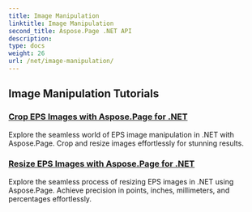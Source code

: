 ```yaml
---
title: Image Manipulation
linktitle: Image Manipulation
second_title: Aspose.Page .NET API
description: 
type: docs
weight: 26
url: /net/image-manipulation/
---
```


## Image Manipulation Tutorials
### [Crop EPS Images with Aspose.Page for .NET](./crop-eps-images/)
Explore the seamless world of EPS image manipulation in .NET with Aspose.Page. Crop and resize images effortlessly for stunning results.
### [Resize EPS Images with Aspose.Page for .NET](./resize-eps-images/)
Explore the seamless process of resizing EPS images in .NET using Aspose.Page. Achieve precision in points, inches, millimeters, and percentages effortlessly.